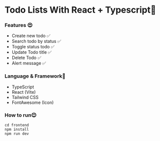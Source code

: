 # **Todo Lists With React + Typescript📝**

### Features 😍

- Create new todo ✅
- Search todo by status ✅
- Toggle status todo ✅
- Update Todo title ✅
- Delete Todo ✅
- Alert message ✅

### **Language & Framework🥰**
- TypeScript
- React (Vite)
- Tailwind CSS
- FontAwesome (Icon)

### **How to run😊**

```
cd frontend
npm install
npm run dev
```
